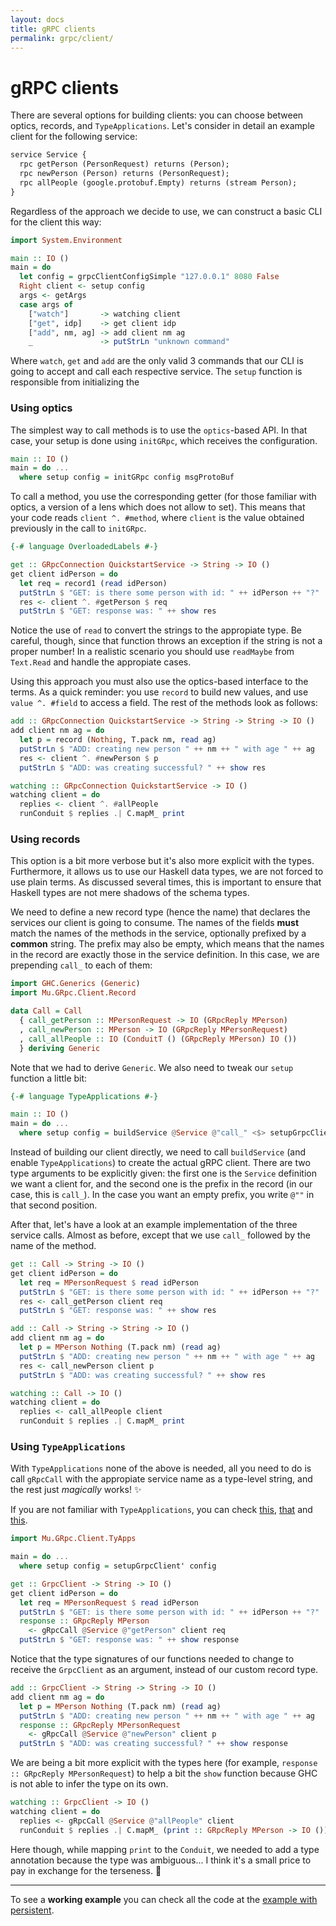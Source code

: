 ```yaml
---
layout: docs
title: gRPC clients
permalink: grpc/client/
---
```


# gRPC clients

There are several options for building clients: you can choose between optics, records, and `TypeApplications`. Let's consider in detail an example client for the following service:

```protobuf
service Service {
  rpc getPerson (PersonRequest) returns (Person);
  rpc newPerson (Person) returns (PersonRequest);
  rpc allPeople (google.protobuf.Empty) returns (stream Person);
}
```

Regardless of the approach we decide to use, we can construct a basic CLI for the client this way:

```haskell
import System.Environment

main :: IO ()
main = do
  let config = grpcClientConfigSimple "127.0.0.1" 8080 False
  Right client <- setup config
  args <- getArgs
  case args of
    ["watch"]       -> watching client
    ["get", idp]    -> get client idp
    ["add", nm, ag] -> add client nm ag
    _               -> putStrLn "unknown command"
```

Where `watch`, `get` and `add` are the only valid 3 commands that our CLI is going to accept and call each respective service. The `setup` function is responsible from initializing the

### Using optics

The simplest way to call methods is to use the `optics`-based API. In that case, your setup is done using `initGRpc`, which receives the configuration.

```haskell
main :: IO ()
main = do ...
  where setup config = initGRpc config msgProtoBuf
```

To call a method, you use the corresponding getter (for those familiar with optics, a version of a lens which does not allow to set). This means that your code reads `client ^. #method`, where `client` is the value obtained previously in the call to `initGRpc`.

```haskell
{-# language OverloadedLabels #-}

get :: GRpcConnection QuickstartService -> String -> IO ()
get client idPerson = do
  let req = record1 (read idPerson)
  putStrLn $ "GET: is there some person with id: " ++ idPerson ++ "?"
  res <- client ^. #getPerson $ req
  putStrLn $ "GET: response was: " ++ show res
```

Notice the use of `read` to convert the strings to the appropiate type. Be careful, though, since that function throws an exception if the string is not a proper number! In a realistic scenario you should use `readMaybe` from `Text.Read` and handle the appropiate cases.

Using this approach you must also use the optics-based interface to the terms. As a quick reminder: you use `record` to build new values, and use `value ^. #field` to access a field. The rest of the methods look as follows:

```haskell
add :: GRpcConnection QuickstartService -> String -> String -> IO ()
add client nm ag = do
  let p = record (Nothing, T.pack nm, read ag)
  putStrLn $ "ADD: creating new person " ++ nm ++ " with age " ++ ag
  res <- client ^. #newPerson $ p
  putStrLn $ "ADD: was creating successful? " ++ show res

watching :: GRpcConnection QuickstartService -> IO ()
watching client = do
  replies <- client ^. #allPeople
  runConduit $ replies .| C.mapM_ print
```

### Using records

This option is a bit more verbose but it's also more explicit with the types. Furthermore, it allows us to use our Haskell data types, we are not forced to use plain terms. As discussed several times, this is important to ensure that Haskell types are not mere shadows of the schema types.

We need to define a new record type (hence the name) that declares the services our client is going to consume. The names of the fields **must** match the names of the methods in the service, optionally prefixed by a **common** string. The prefix may also be empty, which means that the names in the record are exactly those in the service definition. In this case, we are prepending `call_` to each of them:

```haskell
import GHC.Generics (Generic)
import Mu.GRpc.Client.Record

data Call = Call
  { call_getPerson :: MPersonRequest -> IO (GRpcReply MPerson)
  , call_newPerson :: MPerson -> IO (GRpcReply MPersonRequest)
  , call_allPeople :: IO (ConduitT () (GRpcReply MPerson) IO ())
  } deriving Generic
```

Note that we had to derive `Generic`. We also need to tweak our `setup` function a little bit:

```haskell
{-# language TypeApplications #-}

main :: IO ()
main = do ...
  where setup config = buildService @Service @"call_" <$> setupGrpcClient' config
```

Instead of building our client directly, we need to call `buildService` (and enable `TypeApplications`) to create the actual gRPC client. There are two type arguments to be explicitly given: the first one is the `Service` definition we want a client for, and the second one is the prefix in the record (in our case, this is `call_`). In the case you want an empty prefix, you write `@""` in that second position.

After that, let's have a look at an example implementation of the three service calls. Almost as before, except that we use `call_` followed by the name of the method.

```haskell
get :: Call -> String -> IO ()
get client idPerson = do
  let req = MPersonRequest $ read idPerson
  putStrLn $ "GET: is there some person with id: " ++ idPerson ++ "?"
  res <- call_getPerson client req
  putStrLn $ "GET: response was: " ++ show res

add :: Call -> String -> String -> IO ()
add client nm ag = do
  let p = MPerson Nothing (T.pack nm) (read ag)
  putStrLn $ "ADD: creating new person " ++ nm ++ " with age " ++ ag
  res <- call_newPerson client p
  putStrLn $ "ADD: was creating successful? " ++ show res

watching :: Call -> IO ()
watching client = do
  replies <- call_allPeople client
  runConduit $ replies .| C.mapM_ print
```

### Using `TypeApplications`

With `TypeApplications` none of the above is needed, all you need to do is call `gRpcCall` with the appropiate service name as a type-level string, and the rest just _magically_ works! ✨

If you are not familiar with `TypeApplications`, you can check [this](https://www.reddit.com/r/haskell/comments/6ufnmr/scrap_your_proxy_arguments_with_typeapplications/), [that](https://blog.sumtypeofway.com/posts/fluent-polymorphism-type-applications.html) and [this](https://kseo.github.io/posts/2017-01-08-visible-type-application-ghc8.html).


```haskell
import Mu.GRpc.Client.TyApps

main = do ...
  where setup config = setupGrpcClient' config

get :: GrpcClient -> String -> IO ()
get client idPerson = do
  let req = MPersonRequest $ read idPerson
  putStrLn $ "GET: is there some person with id: " ++ idPerson ++ "?"
  response :: GRpcReply MPerson
    <- gRpcCall @Service @"getPerson" client req
  putStrLn $ "GET: response was: " ++ show response
```

Notice that the type signatures of our functions needed to change to receive the `GrpcClient` as an argument, instead of our custom record type.

```haskell
add :: GrpcClient -> String -> String -> IO ()
add client nm ag = do
  let p = MPerson Nothing (T.pack nm) (read ag)
  putStrLn $ "ADD: creating new person " ++ nm ++ " with age " ++ ag
  response :: GRpcReply MPersonRequest
    <- gRpcCall @Service @"newPerson" client p
  putStrLn $ "ADD: was creating successful? " ++ show response
```

We are being a bit more explicit with the types here (for example, `response :: GRpcReply MPersonRequest`) to help a bit the `show` function because GHC is not able to infer the type on its own.

```haskell
watching :: GrpcClient -> IO ()
watching client = do
  replies <- gRpcCall @Service @"allPeople" client
  runConduit $ replies .| C.mapM_ (print :: GRpcReply MPerson -> IO ())
```

Here though, while mapping `print` to the `Conduit`, we needed to add a type annotation because the type was ambiguous... I think it's a small price to pay in exchange for the terseness. 🤑

---

To see a **working example** you can check all the code at the [example with persistent](https://github.com/higherkindness/mu-haskell/tree/master/examples/with-persistent).
